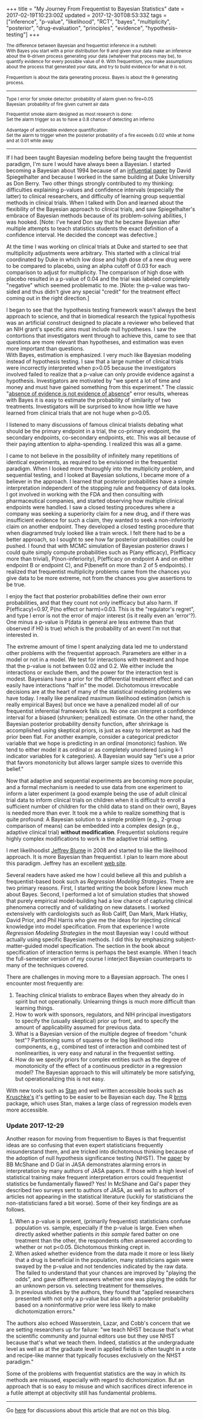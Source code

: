 +++
title = "My Journey From Frequentist to Bayesian Statistics"
date = 2017-02-19T10:23:00Z
updated = 2017-12-30T08:53:33Z
tags = ["inference", "p-value", "likelihood", "RCT", "bayes", "multiplicity", "posterior", "drug-evaluation", "principles", "evidence", "hypothesis-testing"]
+++

<small>
The difference between Bayesian and frequentist inference in a nutshell:<br>With Bayes you start with a prior distribution for θ and given your data make an inference about the θ-driven process generating your data (whatever that process may be), to quantify evidence for every possible value of θ.  With frequentism, you make assumptions about the process that generated your data, and try to build evidence for what θ is not.

Frequentism is about the data generating process.  Bayes is about the θ generating process.
</small>
<hr>
<small>
Type I error for smoke detector: probability of alarm given no fire=0.05<br>
Bayesian: probability of fire given current air data

Frequentist smoke alarm designed as most research is done:<br>
Set the alarm trigger so as to have a 0.8 chance of detecting an
inferno

Advantage of actionable evidence quantification:<br>
Set the alarm to trigger when the posterior probability of a fire
exceeds 0.02 while at home and at 0.01 while away
</small>
<hr>

If I had been taught Bayesian modeling before being taught the
frequentist paradigm, I'm sure I would have always been a Bayesian.  I
started becoming a Bayesian about 1994 because of an [influential
paper](http://www.citeulike.org/user/harrelfe/article/13264891) by David
Spiegelhalter and because I worked in the same building at Duke
University as Don Berry.  Two other things strongly contributed to my
thinking: difficulties explaining p-values and confidence intervals
(especially the latter) to clinical researchers, and difficulty of
learning group sequential methods in clinical trials.  When I talked
with Don and learned about the flexibility of the Bayesian approach to
clinical trials, and saw Spiegelhalter's embrace of Bayesian methods
because of its problem-solving abilities, I was hooked.  [Note: I've
heard Don say that he became Bayesian after multiple attempts to teach
statistics students the exact definition of a confidence interval.  He
decided the concept was defective.]

At the time I was working on clinical trials at Duke and started to see
that multiplicity adjustments were arbitrary.  This started with a
clinical trial coordinated by Duke in which low dose and high dose of a
new drug were to be compared to placebo, using an alpha cutoff of 0.03
for each comparison to adjust for multiplicity.  The comparison of high
dose with placebo resulted in a p-value of 0.04 and the trial was
labeled completely "negative" which seemed problematic to me. [Note:
the p-value was two-sided and thus didn't give any special "credit" for
the treatment effect coming out in the right direction.]

I began to see that the hypothesis testing framework wasn't always the
best approach to science, and that in biomedical research the typical
hypothesis was an artificial construct designed to placate a reviewer
who believed that an NIH grant's specific aims must include null
hypotheses.  I saw the contortions that investigators went through to
achieve this, came to see that questions are more relevant than
hypotheses, and estimation was even more important than questions.  
With Bayes, estimation is emphasized.  I very much like Bayesian
modeling instead of hypothesis testing.  I saw that a large number of
clinical trials were incorrectly interpreted when p>0.05 because the
investigators involved failed to realize that a p-value can only provide
evidence against a hypothesis. Investigators are motivated by "we spent
a lot of time and money and must have gained something from this
experiment." The classic "[absence of evidence is not evidence of
absence](http://www.bmj.com/content/311/7003/485)" error results,
whereas with Bayes it is easy to estimate the probability of similarity
of two treatments.  Investigators will be surprised to know how little
we have learned from clinical trials that are not huge when p>0.05.

I listened to many discussions of famous clinical trialists debating
what should be the primary endpoint in a trial, the co-primary endpoint,
the secondary endpoints, co-secondary endpoints, etc.  This was all
because of their paying attention to alpha-spending.  I realized this
was all a game.

I came to not believe in the possibility of infinitely many repetitions
of identical experiments, as required to be envisioned in the
frequentist paradigm.  When I looked more thoroughly into the
multiplicity problem, and sequential testing, and I looked at Bayesian
solutions, I became more of a believer in the approach.  I learned that
posterior probabilities have a simple interpretation independent of the
stopping rule and frequency of data looks.  I got involved in working
with the FDA and then consulting with pharmaceutical companies, and
started observing how multiple clinical endpoints were handled.  I saw a
closed testing procedures where a company was seeking a superiority
claim for a new drug, and if there was insufficient evidence for such a
claim, they wanted to seek a non-inferiority claim on another endpoint.
 They developed a closed testing procedure that when diagrammed truly
looked like a train wreck.  I felt there had to be a better approach, so
I sought to see how far posterior probabilities could be pushed.  I
found that with MCMC simulation of Bayesian posterior draws I could
quite simply compute probabilities such as P(any efficacy), P(efficacy
more than trivial), P(non-inferiority), P(efficacy on endpoint A and on
either endpoint B or endpoint C), and P(benefit on more than 2 of 5
endpoints).  I realized that frequentist multiplicity problems came from
the chances you give data to be more extreme, not from the chances you
give assertions to be true.

I enjoy the fact that posterior probabilities define their own error
probabilities, and that they count not only inefficacy but also harm.
 If P(efficacy)=0.97, P(no effect or harm)=0.03.  This is the
"regulator's regret", and type I error is not the error of major
interest (is it really even an 'error'?).  One minus a p-value is P(data
in general are less extreme than that observed if H0 is true) which is
the probability of an event I'm not that interested in.

The extreme amount of time I spent analyzing data led me to understand
other problems with the frequentist approach.  Parameters are either in
a model or not in a model.  We test for interactions with treatment and
hope that the p-value is not between 0.02 and 0.2.  We either include
the interactions or exclude them, and the power for the interaction test
is modest.  Bayesians have a prior for the differential treatment effect
and can easily have interactions "half in" the model.  Dichotomous
irrevocable decisions are at the heart of many of the statistical
modeling problems we have today.  I really like penalized maximum
likelihood estimation (which is really empirical Bayes) but once we have
a penalized model all of our frequentist inferential framework fails us.
 No one can interpret a confidence interval for a biased (shrunken;
penalized) estimate.  On the other hand, the Bayesian posterior
probability density function, after shrinkage is accomplished using
skeptical priors, is just as easy to interpret as had the prior been
flat.  For another example, consider a categorical predictor variable
that we hope is predicting in an ordinal (monotonic) fashion.  We tend
to either model it as ordinal or as completely unordered (using k-1
indicator variables for k categories).  A Bayesian would say "let's use
a prior that favors monotonicity but allows larger sample sizes to
override this belief."

Now that adaptive and sequential experiments are becoming more popular,
and a formal mechanism is needed to use data from one experiment to
inform a later experiment (a good example being the use of adult
clinical trial data to inform clinical trials on children when it is
difficult to enroll a sufficient number of children for the child data
to stand on their own), Bayes is needed more than ever.  It took me a
while to realize something that is quite profound: A Bayesian solution
to a simple problem (e.g., 2-group comparison of means) can be embedded
into a complex design (e.g., adaptive clinical trial) **without
modification**.  Frequentist solutions require highly complex
modifications to work in the adaptive trial setting.

I met likelihoodist [Jeffrey
Blume](http://biostat.mc.vanderbilt.edu/JeffreyBlume) in 2008 and
started to like the likelihood approach.  It is more Bayesian than
frequentist.  I plan to learn more about this paradigm.  Jeffrey has an excellent [web site](http://statisticalevidence.com).

Several readers have asked me how I could believe all this and publish a
frequentist-based book such as *Regression Modeling Strategies*.  There
are two primary reasons.  First, I started writing the book before I
knew much about Bayes.  Second, I performed a lot of simulation studies
that showed that purely empirical model-building had a low chance of
capturing clinical phenomena correctly and of validating on new
datasets.  I worked extensively with cardiologists such as Rob Califf,
Dan Mark, Mark Hlatky, David Prior, and Phil Harris who give me the
ideas for injecting clinical knowledge into model specification.  From
that experience I wrote *Regression Modeling Strategies* in the most
Bayesian way I could without actually using specific  Bayesian methods.
 I did this by emphasizing subject-matter-guided model specification.
 The section in the book about specification of interaction terms is
perhaps the best example.  When I teach the full-semester version of my
course I interject Bayesian counterparts to many of the techniques
covered.

There are challenges in moving more to a Bayesian approach.  The ones I
encounter most frequently are:

1.  Teaching clinical trialists to embrace Bayes when they already do in
    spirit but not operationally.  Unlearning things is much more
    difficult than learning things.
2.  How to work with sponsors, regulators, and NIH principal
    investigators to specify the (usually skeptical) prior up front, and
    to specify the amount of applicability assumed for previous data.
3.  What is a Bayesian version of the multiple degree of freedom "chunk
    test"?  Partitioning sums of squares or the log likelihood into
    components, e.g., combined test of interaction and combined test of
    nonlinearities, is very easy and natural in the frequentist setting.
4.  How do we specify priors for complex entities such as the degree of
    monotonicity of the effect of a continuous predictor in a regression
    model?  The Bayesian approach to this will ultimately be more
    satisfying, but operationalizing this is not easy.

With new tools such as [Stan](http://mc-stan.org/) and well written
accessible books such
as [Kruschke's](http://www.citeulike.org/user/harrelfe/article/14172337) it's
getting to be easier to be Bayesian each day.  The R
[brms](https://cran.r-project.org/web/packages/brms) package, which uses
Stan, makes a large class of regression models even more accessible.

### Update 2017-12-29

Another reason for moving from frequentism to Bayes is that frequentist
ideas are so confusing that even expert statisticians frequently
misunderstand them, and are tricked into dichotomous thinking because of
the adoption of null hypothesis significance testing (NHST).   The
[paper](http://www.blakemcshane.com/Papers/jasa_dichotomization.pdf) by
BB McShane and D Gal in JASA demonstrates alarming errors in
interpretation by many authors of JASA papers.  If those with a high
level of statistical training make frequent interpretation errors could
frequentist statistics be fundamentally flawed?  Yes!  In McShane and
Gal's paper they described two surveys sent to authors of JASA, as well
as to authors of articles not appearing in the statistical literature
(luckily for statisticians the non-statisticians fared a bit worse). 
 Some of their key findings are as follows.

1.  When a p-value is present, (primarily frequentist) statisticians
    confuse population vs. sample, especially if the p-value is large. 
    Even when directly asked whether patients *in this sample* fared
    batter on one treatment than the other, the respondents often
    answered according to whether or not p<0.05.  Dichotomous
    thinking crept in.
2.  When asked whether evidence from the data made it more or less
    likely that a drug is beneficial in the population, many
    statisticians again were swayed by the p-value and not tendencies
    indicated by the raw data.  The failed to understand that your
    chances are improved by "playing the odds", and gave different
    answers whether one was playing the odds for an unknown person vs.
    selecting treatment for themselves.
3.  In previous studies by the authors, they found that "applied
    researchers presented with not only a p-value but also with a
    posterior probability based on a noninformative prior were less
    likely to make dichotomization errors."

The authors also echoed Wasserstein, Lazar, and Cobb's concern that we
are setting researchers up for failure: "we teach NHST because that's
what the scientific community and journal editors use but they use NHST
because that's what we teach them.  Indeed, statistics at the
undergraduate level as well as at the graduate level in applied fields
is often taught in a rote and recipe-like manner that typically focuses
exclusively on the NHST paradigm."

Some of the problems with frequentist statistics are the way in which
its methods are misused, especially with regard to dichotomization.  But
an approach that is so easy to misuse and which sacrifices direct
inference in a futile attempt at objectivity still has fundamental
problems.

------------------------------------------------------------------------

Go [here](https://news.ycombinator.com/item?id=13684429) for discussions about this article that are not on this blog.
